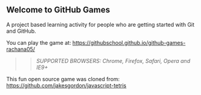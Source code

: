 ## Welcome to GitHub Games

A project based learning activity for people who are getting started with Git and GitHub.

You can play the game at: https://githubschool.github.io/github-games-rachana05/

>> _*SUPPORTED BROWSERS*: Chrome, Firefox, Safari, Opera and IE9+_

This fun open source game was cloned from: https://github.com/jakesgordon/javascript-tetris
